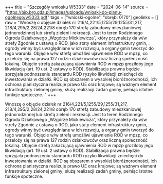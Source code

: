 +++
title = "Szczegóły wniosku W5333"
date = "2024-06-14"
source = "https://bip.brg.gda.pl/images/uploads/wnioski-do-planu-ogolnego/w5333.pdf"
tags = ["wnioski-ogolne", "obręb: 0170"]
geolinks = []
raw = "Wnoszę o objęcie działek nr 216/4,221/5,1255/29,1255/31,217, 218/4,295/2,28/24,221/8 obręb 170 strefą zabudowy mieszkaniowej jednorodzinnej lub strefą zieleni i rekreacji. Jest to teren Rodzinnego Ogrodu Działkowego „Wzgórze Mickiewicza”, który przynależy da w/w strefy Zgodnie z ustawą o ROD, jako staty element infrastruktury gmin, . ogrody winny być uwzględniane w ich rozwoju, a organy gmin tworzyć do tego warunki. Objęcie w/w strefą umożliwi ujawnienie ROD w mpzp, co przełoży się na prawa 127 rodzin działkowców oraz liczną społeczność lokalną. Objęcie strefą zakazującą ujawnienia ROD w mpzp groziłoby jego likwidacją (art. 19 ust. 2 ustawy o ROD). Stabilizacja prawna będzie sprzyjała podnoszeniu standardu ROD ryzyko likwidacji zniechęci do inwestowania w działki. ROD są obszarem o wysokiej bioróżnorodności, ich ochrona planistyczna realizuje prawo UE oraz krajowe; są ważnym element infrastruktury zielonej gminy; służą realizacji zadań gminy, pełniąc istotne funkcje spoteczne. "
+++

Wnoszę o objęcie działek nr 216/4,221/5,1255/29,1255/31,217,
218/4,295/2,28/24,221/8 obręb 170 strefą zabudowy mieszkaniowej jednorodzinnej lub strefą
zieleni i rekreacji. Jest to teren Rodzinnego Ogrodu Działkowego „Wzgórze Mickiewicza”, który
przynależy da w/w strefy Zgodnie z ustawą o ROD, jako staty element infrastruktury gmin,
. ogrody winny być uwzględniane w ich rozwoju, a organy gmin tworzyć do tego warunki. Objęcie
w/w strefą umożliwi ujawnienie ROD w mpzp, co przełoży się na prawa 127 rodzin działkowców
oraz liczną społeczność lokalną. Objęcie strefą zakazującą ujawnienia ROD w mpzp groziłoby
jego likwidacją (art. 19 ust. 2 ustawy o ROD). Stabilizacja prawna będzie sprzyjała podnoszeniu
standardu ROD ryzyko likwidacji zniechęci do inwestowania w działki. ROD są obszarem o
wysokiej bioróżnorodności, ich ochrona planistyczna realizuje prawo UE oraz krajowe; są
ważnym element infrastruktury zielonej gminy; służą realizacji zadań gminy, pełniąc istotne
funkcje spoteczne.



